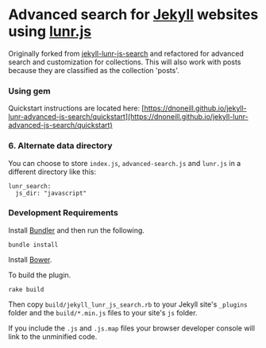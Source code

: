# Advanced search for [Jekyll](http://jekyllrb.com/) websites using [lunr.js](http://lunrjs.com/)

Originally forked from [jekyll-lunr-js-search](https://github.com/slashdotdash/jekyll-lunr-js-search) and refactored for advanced search and customization for collections. This will also work with posts because they are classified as the collection 'posts'.

### Using gem
Quickstart instructions are located here: [https://dnoneill.github.io/jekyll-lunr-advanced-js-search/quickstart](https://dnoneill.github.io/jekyll-lunr-advanced-js-search/quickstart)

### 6. Alternate data directory

You can choose to store `index.js`, `advanced-search.js` and `lunr.js` in a different directory like this:

    lunr_search:
      js_dir: "javascript"

### Development Requirements

Install [Bundler](http://bundler.io/) and then run the following.

	bundle install

Install [Bower](http://bower.io).

To build the plugin.

    rake build

Then copy `build/jekyll_lunr_js_search.rb` to your Jekyll site's `_plugins` folder and the `build/*.min.js` files to your site's `js` folder.

If you include the `.js` and `.js.map` files your browser developer console will link to the unminified code.
